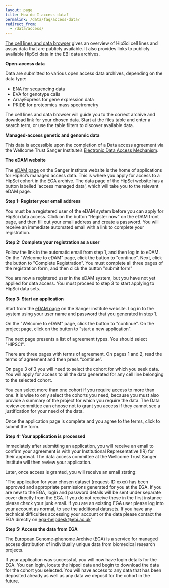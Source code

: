```yaml
---
layout: page
title: How do I access data?
permalink: /data/faq/access-data/
redirect_from:
  - /data/access/
---
```


[The cell lines and data browser](http://www.hipsci.org/lines/#/lines) gives an overview of HipSci cell lines and assay data that are publicly available. It also provides links to publicly available HipSci data in the EBI data archives.

**Open-access data**

Data are submitted to various open access data archives, depending on the data type:

* ENA for sequencing data
* EVA for genotype calls
* ArrayExpress for gene expression data
* PRIDE for proteomics mass spectrometry

The cell lines and data browser will guide you to the correct archive and download link for your chosen data.  Start at the files table and enter a search term, or use the table filters to discover available data.

**Managed-access genetic and genomic data**

This data is accessible upon the completion of a Data access agreement via the Wellcome Trust Sanger Institute’s [Electronic Data Access Mechanism](https://www.sanger.ac.uk/legal/DAA/MasterController).

**The eDAM website**

The [eDAM page](https://www.sanger.ac.uk/legal/DAA/MasterController) on the Sanger Institute website is the home of applications for HipSci’s managed access data. This is where you apply for access to a HipSci cohort in the EGA archive. The data page of the HipSci website has a button labelled 'access managed data', which will take you to the relevant eDAM page.

**Step 1: Register your email address**

You must be a registered user of the eDAM system before you can apply for HipSci data access. Click on the button "Register now" on the eDAM front page, and then fill out your email address and create a password. You will receive an immediate automated email with a link to complete your registration.

**Step 2: Complete your registration as a user**

Follow the link in the automatic email from step 1, and then log in to eDAM. On the "Welcome to eDAM" page, click the button to "continue".  Next, click the button to "Complete Registration".  You must complete all three pages of the registration form, and then click the button "submit form"

You are now a registered user in the eDAM system, but you have not yet applied for data access.  You must proceed to step 3 to start applying to HipSci data sets.

**Step 3: Start an application**

Start from the [eDAM page](https://www.sanger.ac.uk/legal/DAA/MasterController) on the Sanger institute website. Log in to the system using your user name and password that you generated in step 1.

On the "Welcome to eDAM" page, click the button to "continue".  On the project page, click on the button to "start a new application".

The next page presents a list of agreement types. You should select "HIPSCI".

There are three pages with terms of agreement.  On pages 1 and 2, read the terms of agreement and then press “continue”.

On page 3 of 3 you will need to select the cohort for which you seek data. You will apply for access to all the data generated for any cell line belonging to the selected cohort.

You can select more than one cohort if you require access to more than one. It is wise to only select the cohorts you need, because you must also provide a summary of the project for which you require the data. The Data review committee can choose not to grant you access if they cannot see a justification for your need of the data.

Once the application page is complete and you agree to the terms, click to submit the form.

**Step 4: Your application is processed**

Immediately after submitting an application, you will receive an email to confirm your agreement is with your Institutional Representative (IR) for their approval. The data access committee at the Wellcome Trust Sanger Institute will then review your application.

Later, once access is granted, you will receive an email stating:

"The application for your chosen dataset (request-ID xxxx) has been approved and appropriate permissions generated for you at the EGA. If you are new to the EGA, login and password details will be sent under separate cover directly from the EGA. If you do not receive these in the first instance please check your junk email. If you are an existing EGA user please log into your account as normal, to see the additional datasets. If you have any technical difficulties accessing your account or the data please contact the EGA directly on ega-helpdesk@ebi.ac.uk"

**Step 5: Access the data from EGA**

The [European Genome-phenome Archive](https://ega-archive.org/non-compat.php) (EGA) is a service for managed access distribution of individually unique data from biomedical research projects.

If your application was successful, you will now have login details for the EGA. You can login, locate the hipsci data and begin to download the data for the cohort you selected. You will have access to any data that has been deposited already as well as any data we deposit for the cohort in the future.
